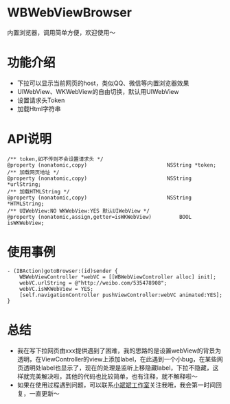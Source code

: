# WBWebViewBrowser
内置浏览器，调用简单方便，欢迎使用～
# 功能介绍
 - 下拉可以显示当前网页的host，类似QQ、微信等内置浏览器效果
 - UIWebView、WKWebView的自由切换，默认用UIWebView
 - 设置请求头Token
 - 加载Html字符串
# API说明
```
/** token,如不传则不会设置请求头 */
@property (nonatomic,copy)                          NSString *token;
/** 加载网页地址 */
@property (nonatomic,copy)                          NSString *urlString;
/** 加载HTMLString */
@property (nonatomic,copy)                          NSString *HTMLString;
/** UIWebView:NO WKWebView:YES 默认UIWebView */
@property (nonatomic,assign,getter=isWKWebView)         BOOL  isWKWebView;
```
# 使用事例
```
- (IBAction)gotoBrowser:(id)sender {
    WBWebViewController *webVC = [[WBWebViewController alloc] init];
    webVC.urlString = @"http://weibo.com/535478908";
    webVC.isWKWebView = YES;
    [self.navigationController pushViewController:webVC animated:YES];
}

```
# 总结
- 我在写下拉网页由xxx提供遇到了困难，我的思路的是设置webView的背景为透明，在ViewController的view上添加label，在此遇到一个小bug，在某些网页透明处label也显示了，现在的处理是监听上移隐藏label，下拉不隐藏，这样就完美解决啦，其他的代码也比较简单，也有注释，就不解释啦～
- 如果在使用过程遇到问题，可以联系[小斌斌工作室](http://weibo.com/535478908)关注我哦，我会第一时间回复，一直更新～
